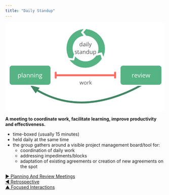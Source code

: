 ```yaml
---
title: "Daily Standup"
---
```



![right,fit](img/meetings/planning-review-standup.png)

**A meeting to coordinate work, facilitate learning, improve productivity and effectiveness.**

-   time-boxed (usually 15 minutes)
-   held daily at the same time
-   the group gathers around a visible project management board/tool for:
    -   coordination of daily work
    -   addressing impediments/blocks
    -   adaptation of existing agreements or creation of new agreements on the spot


[&#9654; Planning And Review Meetings](planning-and-review-meetings.html)<br/>[&#9664; Retrospective](retrospective.html)<br/>[&#9650; Focused Interactions](focused-interactions.html)


